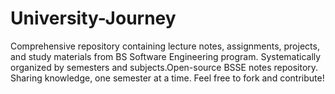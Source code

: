 # University-Journey
Comprehensive repository containing lecture notes, assignments, projects, and study materials from BS Software Engineering program. Systematically organized by semesters and subjects.Open-source BSSE notes repository. Sharing knowledge, one semester at a time. Feel free to fork and contribute!
